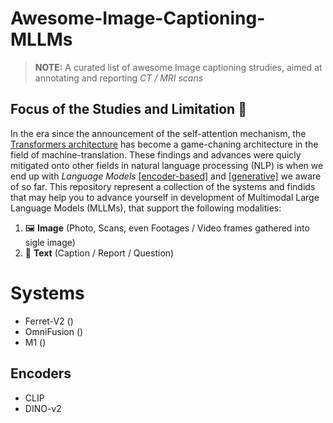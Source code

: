# Awesome-Image-Captioning-MLLMs
> **NOTE:** A curated list of awesome Image captioning strudies, aimed at annotating and reporting *CT / MRI scans*

## Focus of the Studies and Limitation 🎯

In the era since the announcement of the self-attention mechanism, the [Transformers architecture]() has become a game-chaning architecture in the field of machine-translation.
These findings and advances were quicly mitigated onto other fields in natural language processing (NLP) is when we end up with *Language Models* [[encoder-based]]() and [[generative]]() we aware of so far.
This repository represent a collection of the systems and findids that may help you to advance yourself in development of Multimodal Large Language Models (MLLMs), that support the following modalities:
1. 🖼️ **Image** (Photo, Scans, even Footages / Video frames gathered into sigle image)
2. 📝 **Text** (Caption / Report / Question)

# Systems

* Ferret-V2 ()
* OmniFusion ()
* M1 ()

## Encoders

* CLIP
* DINO-v2
